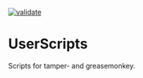 [![validate](https://github.com/viceice/userscripts/actions/workflows/build.yaml/badge.svg)](https://github.com/viceice/userscripts/actions/workflows/build.yaml)

# UserScripts

Scripts for tamper- and greasemonkey.
